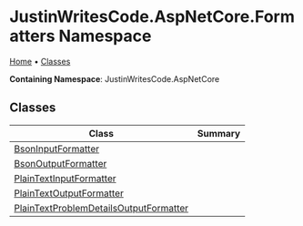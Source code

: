 # JustinWritesCode\.AspNetCore\.Formatters Namespace

[Home](../README.md) &#x2022; [Classes](#classes)

**Containing Namespace**: JustinWritesCode\.AspNetCore

## Classes

| Class | Summary |
| ----- | ------- |
| [BsonInputFormatter](BsonInputFormatter/README.md) | |
| [BsonOutputFormatter](BsonOutputFormatter/README.md) | |
| [PlainTextInputFormatter](PlainTextInputFormatter/README.md) | |
| [PlainTextOutputFormatter](PlainTextOutputFormatter/README.md) | |
| [PlainTextProblemDetailsOutputFormatter](PlainTextProblemDetailsOutputFormatter/README.md) | |

